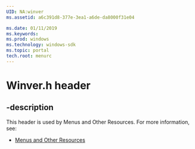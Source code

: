 ```yaml
---
UID: NA:winver
ms.assetid: a6c391d8-377e-3ea1-a6de-da8000f31e04

ms.date: 01/11/2019
ms.keywords: 
ms.prod: windows
ms.technology: windows-sdk
ms.topic: portal
tech.root: menurc
---
```


# Winver.h header


## -description


This header is used by Menus and Other Resources. For more information, see:

- [Menus and Other Resources](../_menurc/index.md)

